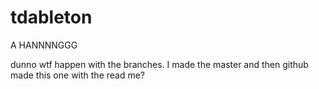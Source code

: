 # tdableton
A HANNNNGGG

dunno wtf happen with the branches. I made the master and then github made this one with the read me? 
